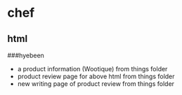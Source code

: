 # chef

## html
###hyebeen
* a product information (Wootique) from things folder
* product review page for above html from things folder
* new writing page of product review from things folder
  
